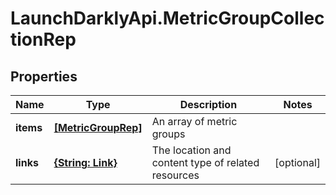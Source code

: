 # LaunchDarklyApi.MetricGroupCollectionRep

## Properties

Name | Type | Description | Notes
------------ | ------------- | ------------- | -------------
**items** | [**[MetricGroupRep]**](MetricGroupRep.md) | An array of metric groups | 
**links** | [**{String: Link}**](Link.md) | The location and content type of related resources | [optional] 


